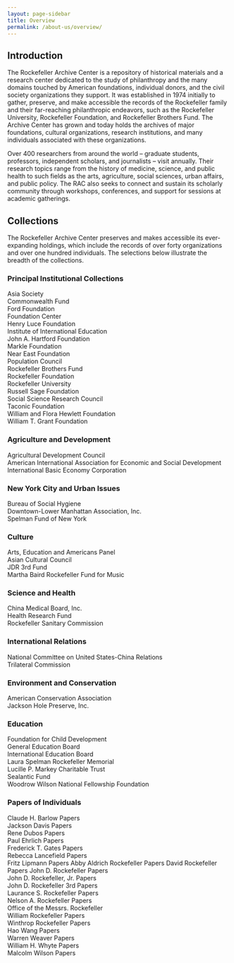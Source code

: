 ```yaml
---
layout: page-sidebar
title: Overview
permalink: /about-us/overview/
---
```


## Introduction

The Rockefeller Archive Center is a repository of historical materials and a research center
dedicated to the study of philanthropy and the many domains touched by American foundations,
individual donors, and the civil society organizations they support. It was established in 1974
initially to gather, preserve, and make accessible the records of the Rockefeller family and their far-reaching
philanthropic endeavors, such as the Rockefeller University, Rockefeller Foundation, and
Rockefeller Brothers Fund. The Archive Center has grown and today holds the archives of major
foundations, cultural organizations, research institutions, and many individuals associated with
these organizations.

Over 400 researchers from around the world – graduate students, professors, independent
scholars, and journalists – visit annually. Their research topics range from the history of medicine,
science, and public health to such fields as the arts, agriculture, social sciences, urban affairs, and
public policy. The RAC also seeks to connect and sustain its scholarly community through
workshops, conferences, and support for sessions at academic gatherings.

## Collections

The Rockefeller Archive Center preserves and makes accessible its ever-expanding holdings, which
include the records of over forty organizations and over one hundred individuals. The selections
below illustrate the breadth of the collections.

### Principal Institutional Collections

Asia Society  
Commonwealth Fund  
Ford Foundation  
Foundation Center  
Henry Luce Foundation  
Institute of International Education  
John A. Hartford Foundation  
Markle Foundation  
Near East Foundation  
Population Council  
Rockefeller Brothers Fund  
Rockefeller Foundation  
Rockefeller University  
Russell Sage Foundation  
Social Science Research Council  
Taconic Foundation  
William and Flora Hewlett Foundation  
William T. Grant Foundation  

### Agriculture and Development

Agricultural Development Council  
American International Association for Economic and Social Development  
International Basic Economy Corporation

### New York City and Urban Issues

Bureau of Social Hygiene  
Downtown-Lower Manhattan Association, Inc.  
Spelman Fund of New York  

### Culture

Arts, Education and Americans Panel  
Asian Cultural Council  
JDR 3rd Fund  
Martha Baird Rockefeller Fund for Music

### Science and Health

China Medical Board, Inc.  
Health Research Fund  
Rockefeller Sanitary Commission

### International Relations

National Committee on United States-China Relations  
Trilateral Commission

### Environment and Conservation

American Conservation Association  
Jackson Hole Preserve, Inc.

### Education

Foundation for Child Development  
General Education Board  
International Education Board  
Laura Spelman Rockefeller Memorial  
Lucille P. Markey Charitable Trust  
Sealantic Fund  
Woodrow Wilson National Fellowship Foundation

### Papers of Individuals

Claude H. Barlow Papers  
Jackson Davis Papers  
Rene Dubos Papers  
Paul Ehrlich Papers  
Frederick T. Gates Papers  
Rebecca Lancefield Papers  
Fritz Lipmann Papers 
Abby Aldrich Rockefeller Papers
David Rockefeller Papers
John D. Rockefeller Papers  
John D. Rockefeller, Jr. Papers    
John D. Rockefeller 3rd Papers  
Laurance S. Rockefeller Papers  
Nelson A. Rockefeller Papers  
Office of the Messrs. Rockefeller   
William Rockefeller Papers  
Winthrop Rockefeller Papers  
Hao Wang Papers  
Warren Weaver Papers  
William H. Whyte Papers  
Malcolm Wilson Papers  

